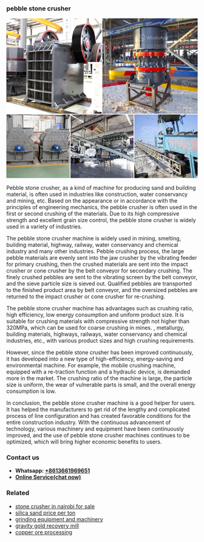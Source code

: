 <h3>pebble stone crusher</h3><img src='1708663443.jpg' alt=''><p>Pebble stone crusher, as a kind of machine for producing sand and building material, is often used in industries like construction, water conservancy and mining, etc. Based on the appearance or in accordance with the principles of engineering mechanics, the pebble crusher is often used in the first or second crushing of the materials. Due to its high compressive strength and excellent grain size control, the pebble stone crusher is widely used in a variety of industries.</p><p>The pebble stone crusher machine is widely used in mining, smelting, building material, highway, railway, water conservancy and chemical industry and many other industries. Pebble crushing process, the large pebble materials are evenly sent into the jaw crusher by the vibrating feeder for primary crushing, then the crushed materials are sent into the impact crusher or cone crusher by the belt conveyor for secondary crushing. The finely crushed pebbles are sent to the vibrating screen by the belt conveyor, and the sieve particle size is sieved out. Qualified pebbles are transported to the finished product area by belt conveyor, and the oversized pebbles are returned to the impact crusher or cone crusher for re-crushing.</p><p>The pebble stone crusher machine has advantages such as crushing ratio, high efficiency, low energy consumption and uniform product size. It is suitable for crushing materials with compressive strength not higher than 320MPa, which can be used for coarse crushing in mines. , metallurgy, building materials, highways, railways, water conservancy and chemical industries, etc., with various product sizes and high crushing requirements.</p><p>However, since the pebble stone crusher has been improved continuously, it has developed into a new type of high-efficiency, energy-saving and environmental machine. For example, the mobile crushing machine, equipped with a re-traction function and a hydraulic device, is demanded more in the market. The crushing ratio of the machine is large, the particle size is uniform, the wear of vulnerable parts is small, and the overall energy consumption is low.</p><p>In conclusion, the pebble stone crusher machine is a good helper for users. It has helped the manufacturers to get rid of the lengthy and complicated process of line configuration and has created favorable conditions for the entire construction industry. With the continuous advancement of technology, various machinery and equipment have been continuously improved, and the use of pebble stone crusher machines continues to be optimized, which will bring higher economic benefits to users.</p><h3>Contact us</h3><ul><li><strong>Whatsapp:&nbsp;<a href="https://wa.me/8613661969651">+8613661969651</a></strong></li><li><a href="https://swt.shibang-china.com/?git&amp;zhl&amp;pebble stone crusher"><strong>Online Service(chat now)</strong></a></li></ul><h3>Related</h3><ul><li><a href='stone crusher in nairobi for sale.md'>stone crusher in nairobi for sale</a></li><li><a href='silica sand price per ton.md'>silica sand price per ton</a></li><li><a href='grinding equipment and machinery.md'>grinding equipment and machinery</a></li><li><a href='gravity gold recovery mill.md'>gravity gold recovery mill</a></li><li><a href='copper ore processing.md'>copper ore processing</a></li></ul>